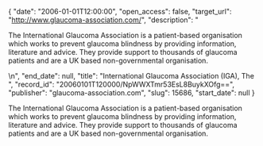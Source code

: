 {
  "date": "2006-01-01T12:00:00", 
  "open_access": false, 
  "target_url": "http://www.glaucoma-association.com/", 
  "description": "<p>The International Glaucoma Association is a patient-based organisation which works to prevent glaucoma blindness by providing information, literature and advice. They provide support to thousands of glaucoma patients and are a UK based non-governmental organisation.</p>\n", 
  "end_date": null, 
  "title": "International Glaucoma Association (IGA), The ", 
  "record_id": "20060101T120000/NpWWXTmr53EsL8BuykXOfg==", 
  "publisher": "glaucoma-association.com", 
  "slug": 15686, 
  "start_date": null
}

<p>The International Glaucoma Association is a patient-based organisation which works to prevent glaucoma blindness by providing information, literature and advice. They provide support to thousands of glaucoma patients and are a UK based non-governmental organisation.</p>
